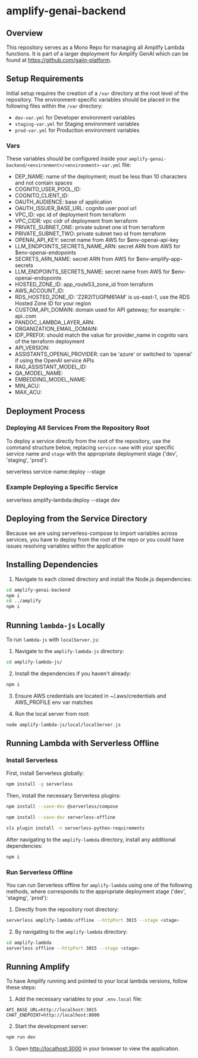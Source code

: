 # amplify-genai-backend

## Overview

This repository serves as a Mono Repo for managing all Amplify Lambda functions. It is part of a larger deployment for Amplify GenAI which can be found at https://github.com/gaiin-platform.

## Setup Requirements

Initial setup requires the creation of a `/var` directory at the root level of the repository. The environment-specific variables should be placed in the following files within the `/var` directory:

- `dev-var.yml` for Developer environment variables
- `staging-var.yml` for Staging environment variables
- `prod-var.yml` for Production environment variables

### Vars

These variables should be configured inside your `amplify-genai-backend/<environment>/<environment>-var.yml` file:
- DEP_NAME: name of the deployment; must be less than 10 characters and not contain spaces
- COGNITO_USER_POOL_ID:
- COGNITO_CLIENT_ID:
- OAUTH_AUDIENCE: base of application
- OAUTH_ISSUER_BASE_URL: cognito user pool url
- VPC_ID: vpc id of deployment from terraform
- VPC_CIDR: vpc cidr of deployment from terraform
- PRIVATE_SUBNET_ONE: private subnet one id from terraform
- PRIVATE_SUBNET_TWO: private subnet two id from terraform
- OPENAI_API_KEY: secret name from AWS for $env-openai-api-key
- LLM_ENDPOINTS_SECRETS_NAME_ARN: secret ARN from AWS for $env-openai-endopoints
- SECRETS_ARN_NAME: secret ARN from AWS for $env-amplify-app-secrets
- LLM_ENDPOINTS_SECRETS_NAME: secret name from AWS for $env-openai-endopoints
- HOSTED_ZONE_ID: app_route53_zone_id from terraform
- AWS_ACCOUNT_ID:
- RDS_HOSTED_ZONE_ID: 'Z2R2ITUGPM61AM' is us-east-1, use the RDS Hosted Zone ID for your region
- CUSTOM_API_DOMAIN: domain used for API gateway; for example: <environment>-api.<domain>.com
- PANDOC_LAMBDA_LAYER_ARN:
- ORGANIZATION_EMAIL_DOMAIN:
- IDP_PREFIX: should match the value for provider_name in cognito vars of the terraform deployment
- API_VERSION:
- ASSISTANTS_OPENAI_PROVIDER: can be 'azure' or switched to 'openai' if using the OpenAI service APIs
- RAG_ASSISTANT_MODEL_ID:
- QA_MODEL_NAME:
- EMBEDDING_MODEL_NAME:
- MIN_ACU:
- MAX_ACU:

## Deployment Process

### Deploying All Services From the Repository Root

To deploy a service directly from the root of the repository, use the command structure below, replacing `service-name` with your specific service name and `stage` with the appropriate deployment stage ('dev', 'staging', 'prod'):

serverless service-name:deploy --stage <stage>

### Example Deploying a Specific Service

serverless amplify-lambda:deploy --stage dev

## Deploying from the Service Directory

Because we are using serverless-compose to import variables across services, you have to deploy from the root of the repo or you could have issues resolving variables within the application

## Installing Dependencies

1. Navigate to each cloned directory and install the Node.js dependencies:

```bash
cd amplify-genai-backend
npm i
cd ../amplify
npm i
```

## Running `lambda-js` Locally 

To run `lambda-js` with `localServer.js`:

1. Navigate to the `amplify-lambda-js` directory:

```bash
cd amplify-lambda-js/
```

2. Install the dependencies if you haven't already:

```bash
npm i
```

3. Ensure AWS credentials are located in ~/.aws/credentials and AWS_PROFILE env var matches

4. Run the local server from root:

```bash
node amplify-lambda-js/local/localServer.js
```

## Running Lambda with Serverless Offline

### Install Serverless

First, install Serverless globally:

```bash
npm install -g serverless
```

Then, install the necessary Serverless plugins:

```bash
npm install --save-dev @serverless/compose

npm install --save-dev serverless-offline

sls plugin install -n serverless-python-requirements
```

After navigating to the `amplify-lambda` directory, install any additional dependencies:

```bash
npm i
```

### Run Serverless Offline

You can run Serverless offline for `amplify-lambda` using one of the following methods,
where <stage> corresponds to the appropriate deployment stage ('dev', 'staging', 'prod'):

1. Directly from the repository root directory:

```bash
serverless amplify-lambda:offline --httpPort 3015 --stage <stage> 
```

2. By navigating to the `amplify-lambda` directory:

```bash
cd amplify-lambda
serverless offline --httpPort 3015 --stage <stage>
```


## Running Amplify

To have Amplify running and pointed to your local lambda versions, follow these steps:

1. Add the necessary variables to your `.env.local` file:

```
API_BASE_URL=http://localhost:3015
CHAT_ENDPOINT=http://localhost:8000
```

2. Start the development server:

```bash
npm run dev
```

3. Open [http://localhost:3000](http://localhost:3000) in your browser to view the application.



